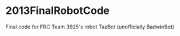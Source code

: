 2013FinalRobotCode
==================

Final code for FRC Team 3925's robot TazBot (unofficially BadwinBot)
